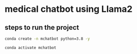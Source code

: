 # medical chatbot using Llama2


## steps to run the project 

```bash
conda create -n mchatbot python=3.8 -y
```

```bash
conda activate mchatbot
```
